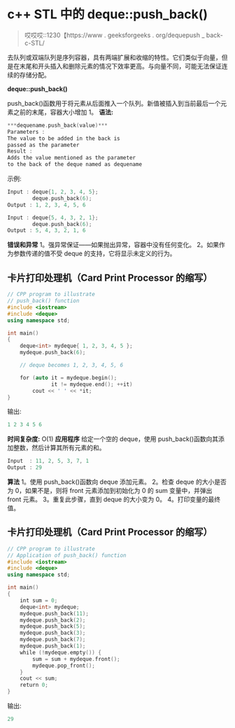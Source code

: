 # c++ STL 中的 deque::push_back()

> 哎哎哎::1230【https://www . geeksforgeeks . org/dequepush _ back-c-STL/

去队列或双端队列是序列容器，具有两端扩展和收缩的特性。它们类似于向量，但是在末尾和开头插入和删除元素的情况下效率更高。与向量不同，可能无法保证连续的存储分配。

**deque::push_back()**

push_back()函数用于将元素从后面推入一个队列。新值被插入到当前最后一个元素之前的末尾，容器大小增加 1。
**语法:**

```cpp
***dequename.push_back(value)***
Parameters :
The value to be added in the back is 
passed as the parameter
Result :
Adds the value mentioned as the parameter 
to the back of the deque named as dequename
```

示例:

```cpp
Input : deque{1, 2, 3, 4, 5};
        deque.push_back(6);
Output : 1, 2, 3, 4, 5, 6

Input : deque{5, 4, 3, 2, 1};
        deque.push_back(6);
Output : 5, 4, 3, 2, 1, 6
```

**错误和异常**
1。强异常保证——如果抛出异常，容器中没有任何变化。
2。如果作为参数传递的值不受 deque 的支持，它将显示未定义的行为。

## 卡片打印处理机（Card Print Processor 的缩写）

```cpp
// CPP program to illustrate
// push_back() function
#include <iostream>
#include <deque>
using namespace std;

int main()
{
    deque<int> mydeque{ 1, 2, 3, 4, 5 };
    mydeque.push_back(6);

    // deque becomes 1, 2, 3, 4, 5, 6

    for (auto it = mydeque.begin();
              it != mydeque.end(); ++it)
        cout << ' ' << *it;
}
```

输出:

```cpp
1 2 3 4 5 6
```

**时间复杂度:** O(1)
**应用程序**
给定一个空的 deque，使用 push_back()函数向其添加整数，然后计算其所有元素的和。

```cpp
Input  : 11, 2, 5, 3, 7, 1
Output : 29
```

**算法**
1。使用 push_back()函数向 deque 添加元素。
2。检查 deque 的大小是否为 0，如果不是，则将 front 元素添加到初始化为 0 的 sum 变量中，并弹出 front 元素。
3。重复此步骤，直到 deque 的大小变为 0。
4。打印变量的最终值。

## 卡片打印处理机（Card Print Processor 的缩写）

```cpp
// CPP program to illustrate
// Application of push_back() function
#include <iostream>
#include <deque>
using namespace std;

int main()
{
    int sum = 0;
    deque<int> mydeque;
    mydeque.push_back(11);
    mydeque.push_back(2);
    mydeque.push_back(5);
    mydeque.push_back(3);
    mydeque.push_back(7);
    mydeque.push_back(1);
    while (!mydeque.empty()) {
        sum = sum + mydeque.front();
        mydeque.pop_front();
    }
    cout << sum;
    return 0;
}
```

输出:

```cpp
29
```